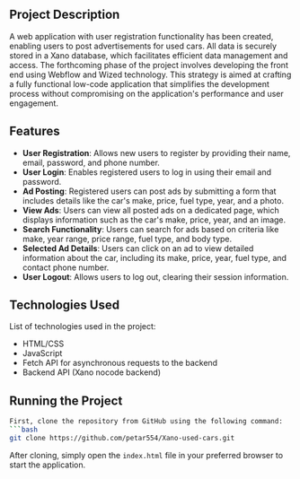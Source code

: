 ## Project Description

A web application with user registration functionality has been created, enabling users to post advertisements for used cars. All data is securely stored in a Xano database, which facilitates efficient data management and access. The forthcoming phase of the project involves developing the front end using Webflow and Wized technology. This strategy is aimed at crafting a fully functional low-code application that simplifies the development process without compromising on the application's performance and user engagement.

## Features

- **User Registration**: Allows new users to register by providing their name, email, password, and phone number.
- **User Login**: Enables registered users to log in using their email and password.
- **Ad Posting**: Registered users can post ads by submitting a form that includes details like the car's make, price, fuel type, year, and a photo.
- **View Ads**: Users can view all posted ads on a dedicated page, which displays information such as the car's make, price, year, and an image.
- **Search Functionality**: Users can search for ads based on criteria like make, year range, price range, fuel type, and body type.
- **Selected Ad Details**: Users can click on an ad to view detailed information about the car, including its make, price, year, fuel type, and contact phone number.
- **User Logout**: Allows users to log out, clearing their session information.

## Technologies Used

List of technologies used in the project:

- HTML/CSS
- JavaScript
- Fetch API for asynchronous requests to the backend
- Backend API (Xano nocode backend)

## Running the Project

```bash
First, clone the repository from GitHub using the following command:
```bash
git clone https://github.com/petar554/Xano-used-cars.git
```
After cloning, simply open the `index.html` file in your preferred browser to start the application.